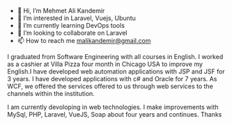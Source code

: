 - 👋 Hi, I’m Mehmet Ali Kandemir
- 👀 I’m interested in Laravel, Vuejs, Ubuntu
- 🌱 I’m currently learning DevOps tools
- 💞️ I’m looking to collaborate on Laravel
- 📫 How to reach me malikandemir@gmail.com

I graduated from Software Engineering with all courses in English. I worked as a cashier at Villa Pizza four month in Chicago USA to improve my English.I have developed web automation applications with JSP and JSF for 3 years. I have developed applications with c# and Oracle for 7 years. As WCF, we offered the services offered to us through web services to the channels within the institution. 

I am currently devoloping in web technologies. I make improvements with MySql, PHP, Laravel, VueJS, Soap about four years and continues.
Thanks

<!---
malikandemir/malikandemir is a ✨ special ✨ repository because its `README.md` (this file) appears on your GitHub profile.
You can click the Preview link to take a look at your changes.
--->
